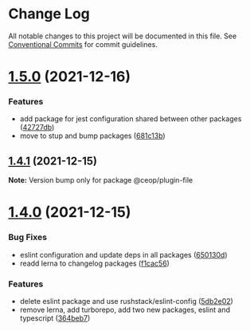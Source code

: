 # Change Log

All notable changes to this project will be documented in this file.
See [Conventional Commits](https://conventionalcommits.org) for commit guidelines.

# [1.5.0](https://github.com/ceopaludetto/ceop/compare/@ceop/plugin-file@1.4.1...@ceop/plugin-file@1.5.0) (2021-12-16)


### Features

* add package for jest configuration shared between other packages ([42727db](https://github.com/ceopaludetto/ceop/commit/42727db938cb5b9c44827b99ba45d023daab1982))
* move to stup and bump packages ([681c13b](https://github.com/ceopaludetto/ceop/commit/681c13b116090d198ad293ebecc7ea8f122f9dae))





## [1.4.1](https://github.com/ceopaludetto/ceop/compare/@ceop/plugin-file@1.4.0...@ceop/plugin-file@1.4.1) (2021-12-15)

**Note:** Version bump only for package @ceop/plugin-file





# [1.4.0](https://github.com/ceopaludetto/ceop/compare/@ceop/plugin-file@1.2.3...@ceop/plugin-file@1.4.0) (2021-12-15)


### Bug Fixes

* eslint configuration and update deps in all packages ([650130d](https://github.com/ceopaludetto/ceop/commit/650130dc2064b043eee94f6ba53284254d33a79b))
* readd lerna to changelog packages ([f1cac56](https://github.com/ceopaludetto/ceop/commit/f1cac5683ac7b3ecf9db0a3bcd0148a4f5ce6eea))


### Features

* delete eslint package and use rushstack/eslint-config ([5db2e02](https://github.com/ceopaludetto/ceop/commit/5db2e027cfb6bf17ac497aa9e6a89268cc704acc))
* remove lerna, add turborepo, add two new packages, eslint and typescript ([364beb7](https://github.com/ceopaludetto/ceop/commit/364beb72ca2b8776e9feba6b6143e6fb9dc6ae78))
